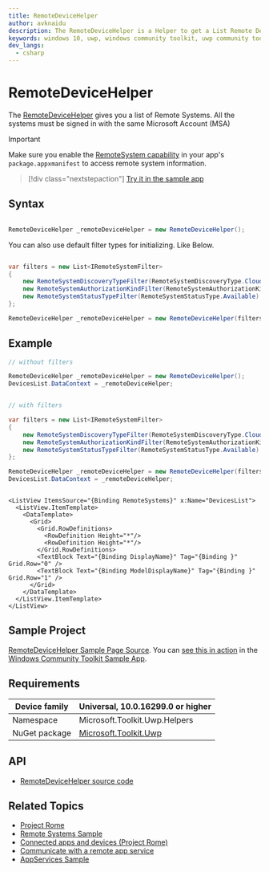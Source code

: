 ```yaml
---
title: RemoteDeviceHelper
author: avknaidu
description: The RemoteDeviceHelper is a Helper to get a List Remote Devices that are accessible.
keywords: windows 10, uwp, windows community toolkit, uwp community toolkit, uwp toolkit, RemoteDeviceHelper, helper
dev_langs:
  - csharp
---
```


# RemoteDeviceHelper

The [RemoteDeviceHelper](/dotnet/api/microsoft.toolkit.uwp.helpers.remotedevicehelper) gives you a list of Remote Systems. All the systems must be signed in with the same Microsoft Account (MSA)

> [!IMPORTANT]
> Make sure you enable the [RemoteSystem capability](/windows/uwp/packaging/app-capability-declarations#general-use-capabilities) in your app's `package.appxmanifest` to access remote system information.

> [!div class="nextstepaction"]
> [Try it in the sample app](uwpct://Helpers?sample=RemoteDeviceHelper)

## Syntax

```c#

RemoteDeviceHelper _remoteDeviceHelper = new RemoteDeviceHelper();

```

You can also use default filter types for initializing. Like Below.

```c#

var filters = new List<IRemoteSystemFilter>
{
    new RemoteSystemDiscoveryTypeFilter(RemoteSystemDiscoveryType.Cloud),
    new RemoteSystemAuthorizationKindFilter(RemoteSystemAuthorizationKind.SameUser),
    new RemoteSystemStatusTypeFilter(RemoteSystemStatusType.Available)
};

RemoteDeviceHelper _remoteDeviceHelper = new RemoteDeviceHelper(filters);
```

## Example

```c#
// without filters

RemoteDeviceHelper _remoteDeviceHelper = new RemoteDeviceHelper();
DevicesList.DataContext = _remoteDeviceHelper;


// with filters

var filters = new List<IRemoteSystemFilter>
{
    new RemoteSystemDiscoveryTypeFilter(RemoteSystemDiscoveryType.Cloud),
    new RemoteSystemAuthorizationKindFilter(RemoteSystemAuthorizationKind.SameUser),
    new RemoteSystemStatusTypeFilter(RemoteSystemStatusType.Available)
};

RemoteDeviceHelper _remoteDeviceHelper = new RemoteDeviceHelper(filters);
DevicesList.DataContext = _remoteDeviceHelper;

```

```xaml

<ListView ItemsSource="{Binding RemoteSystems}" x:Name="DevicesList">
  <ListView.ItemTemplate>
    <DataTemplate>
	  <Grid>
		<Grid.RowDefinitions>
		  <RowDefinition Height="*"/>
		  <RowDefinition Height="*"/>
		</Grid.RowDefinitions>
		<TextBlock Text="{Binding DisplayName}" Tag="{Binding }" Grid.Row="0" />
		<TextBlock Text="{Binding ModelDisplayName}" Tag="{Binding }" Grid.Row="1" />
	  </Grid>
    </DataTemplate>
  </ListView.ItemTemplate>
</ListView>

```

## Sample Project

[RemoteDeviceHelper Sample Page Source](https://github.com/windows-toolkit/WindowsCommunityToolkit/tree/master/Microsoft.Toolkit.Uwp.SampleApp/SamplePages/RemoteDeviceHelper). You can [see this in action](uwpct://Helpers?sample=RemoteDeviceHelper) in the [Windows Community Toolkit Sample App](http://aka.ms/uwptoolkitapp).

## Requirements

| Device family | Universal, 10.0.16299.0 or higher |
| --- | --- |
| Namespace | Microsoft.Toolkit.Uwp.Helpers |
| NuGet package | [Microsoft.Toolkit.Uwp](https://www.nuget.org/packages/Microsoft.Toolkit.Uwp/) |

## API

* [RemoteDeviceHelper source code](https://github.com/windows-toolkit/WindowsCommunityToolkit/tree/master/Microsoft.Toolkit.Uwp/Helpers/RemoteDeviceHelper)

## Related Topics

* [Project Rome](https://developer.microsoft.com/en-us/windows/project-rome)
* [Remote Systems Sample](https://github.com/Microsoft/Windows-universal-samples/tree/master/Samples/RemoteSystems)
* [Connected apps and devices (Project Rome)](/windows/uwp/launch-resume/connected-apps-and-devices)
* [Communicate with a remote app service](/windows/uwp/launch-resume/communicate-with-a-remote-app-service)
* [AppServices Sample](https://github.com/Microsoft/Windows-universal-samples/tree/master/Samples/AppServices)